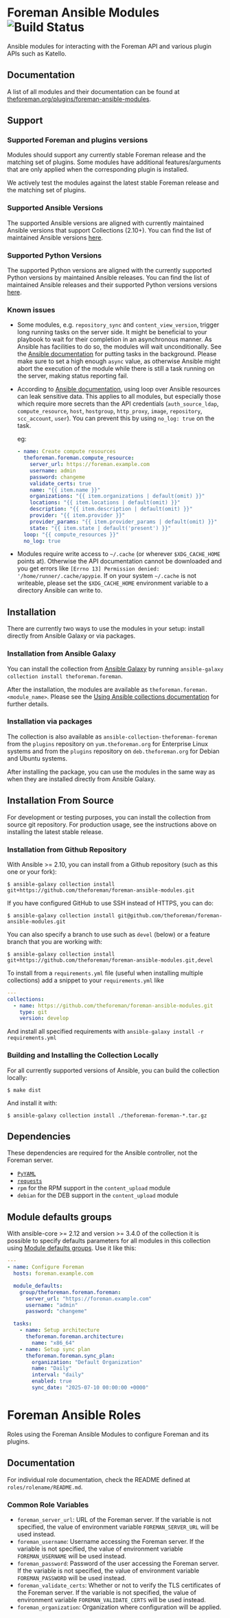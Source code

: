 # Foreman Ansible Modules ![Build Status](https://github.com/theforeman/foreman-ansible-modules/workflows/CI/badge.svg)

Ansible modules for interacting with the Foreman API and various plugin APIs such as Katello.

## Documentation

A list of all modules and their documentation can be found at [theforeman.org/plugins/foreman-ansible-modules](https://theforeman.org/plugins/foreman-ansible-modules/).

## Support

### Supported Foreman and plugins versions

Modules should support any currently stable Foreman release and the matching set of plugins.
Some modules have additional features/arguments that are only applied when the corresponding plugin is installed.

We actively test the modules against the latest stable Foreman release and the matching set of plugins.

### Supported Ansible Versions

The supported Ansible versions are aligned with currently maintained Ansible versions that support Collections (2.10+).
You can find the list of maintained Ansible versions [here](https://docs.ansible.com/ansible/devel/reference_appendices/release_and_maintenance.html).

### Supported Python Versions

The supported Python versions are aligned with the currently supported Python versions by maintained Ansible releases.
You can find the list of maintained Ansible releases and their supported Python versions versions [here](https://docs.ansible.com/ansible/devel/reference_appendices/release_and_maintenance.html).

### Known issues

* Some modules, e.g. `repository_sync` and `content_view_version`, trigger long running tasks on the server side. It might be beneficial to your playbook to wait for their completion in an asynchronous manner.
  As Ansible has facilities to do so, the modules will wait unconditionally. See the [Ansible documentation](https://docs.ansible.com/ansible/latest/user_guide/playbooks_async.html) for putting tasks in the background.
  Please make sure to set a high enough `async` value, as otherwise Ansible might abort the execution of the module while there is still a task running on the server, making status reporting fail.

* According to [Ansible documentation](https://docs.ansible.com/ansible/latest/user_guide/playbooks_loops.html), using loop over Ansible resources can leak sensitive data. This applies to all modules, but especially those which require more secrets than the API credentials (`auth_source_ldap`, `compute_resource`, `host`, `hostgroup`, `http_proxy`, `image`, `repository`, `scc_account`, `user`). You can prevent this by using `no_log: true` on the task.
  
  eg:

   ```yaml
   - name: Create compute resources
     theforeman.foreman.compute_resource:
       server_url: https://foreman.example.com
       username: admin
       password: changeme
       validate_certs: true
       name: "{{ item.name }}"
       organizations: "{{ item.organizations | default(omit) }}"
       locations: "{{ item.locations | default(omit) }}"
       description: "{{ item.description | default(omit) }}"
       provider: "{{ item.provider }}"
       provider_params: "{{ item.provider_params | default(omit) }}"
       state: "{{ item.state | default('present') }}"
     loop: "{{ compute_resources }}"
     no_log: true
   ```
* Modules require write access to `~/.cache` (or wherever `$XDG_CACHE_HOME` points at). Otherwise the API documentation cannot be downloaded and you get errors like `[Errno 13] Permission denied: '/home/runner/.cache/apypie`. If on your system `~/.cache` is not writeable, please set the `$XDG_CACHE_HOME` environment variable to a directory Ansible can write to.

## Installation

There are currently two ways to use the modules in your setup: install directly from Ansible Galaxy or via packages.

### Installation from Ansible Galaxy

You can install the collection from [Ansible Galaxy](https://galaxy.ansible.com/theforeman/foreman) by running `ansible-galaxy collection install theforeman.foreman`.

After the installation, the modules are available as `theforeman.foreman.<module_name>`. Please see the [Using Ansible collections documentation](https://docs.ansible.com/ansible/devel/user_guide/collections_using.html) for further details.

### Installation via packages

The collection is also available as `ansible-collection-theforeman-foreman` from the `plugins` repository on `yum.theforeman.org` for Enterprise Linux systems and from the `plugins` repository on `deb.theforeman.org` for Debian and Ubuntu systems.

After installing the package, you can use the modules in the same way as when they are installed directly from Ansible Galaxy.

## Installation From Source

For development or testing purposes, you can install the collection from source git repository. For production usage, see the instructions above on installing the latest stable release.

### Installation from Github Repository

With Ansible >= 2.10, you can install from a Github repository (such as this one or your fork):

```console
$ ansible-galaxy collection install git+https://github.com/theforeman/foreman-ansible-modules.git
```

If you have configured GitHub to use SSH instead of HTTPS, you can do:

```console
$ ansible-galaxy collection install git@github.com/theforeman/foreman-ansible-modules.git
```

You can also specify a branch to use such as `devel` (below) or a feature branch that you are working with:

```console
$ ansible-galaxy collection install git+https://github.com/theforeman/foreman-ansible-modules.git,devel
```

To install from a `requirements.yml` file (useful when installing multiple collections) add a snippet to your `requirements.yml` like

```yaml
---
collections:
  - name: https://github.com/theforeman/foreman-ansible-modules.git
    type: git
    version: develop
```

And install all specified requirements with `ansible-galaxy install -r requirements.yml`

### Building and Installing the Collection Locally

For all currently supported versions of Ansible, you can build the collection locally:

```console
$ make dist
```

And install it with:

```console
$ ansible-galaxy collection install ./theforeman-foreman-*.tar.gz
```

## Dependencies

These dependencies are required for the Ansible controller, not the Foreman server.

* [`PyYAML`](https://pypi.org/project/PyYAML/)
* [`requests`](https://pypi.org/project/requests/)
* `rpm` for the RPM support in the `content_upload` module
* `debian` for the DEB support in the `content_upload` module

## Module defaults groups

With ansible-core >= 2.12 and version >= 3.4.0 of the collection it is possible to specify defaults parameters for all modules in this collection using [Module defaults groups](https://docs.ansible.com/ansible/latest/user_guide/playbooks_module_defaults.html#module-defaults-groups). Use it like this:

```yaml
---
- name: Configure Foreman
  hosts: foreman.example.com

  module_defaults:
    group/theforeman.foreman.foreman:
      server_url: "https://foreman.example.com"
      username: "admin"
      password: "changeme"

  tasks:
    - name: Setup architecture
      theforeman.foreman.architecture:
        name: "x86_64"
    - name: Setup sync plan
      theforeman.foreman.sync_plan:
        organization: "Default Organization"
        name: "Daily"
        interval: "daily"
        enabled: true
        sync_date: "2025-07-10 00:00:00 +0000"
```

# Foreman Ansible Roles

Roles using the Foreman Ansible Modules to configure Foreman and its plugins.

## Documentation

For individual role documentation, check the README defined at `roles/rolename/README.md`.

### Common Role Variables

- `foreman_server_url`: URL of the Foreman server. If the variable is not specified, the value of environment variable `FOREMAN_SERVER_URL` will be used instead.
- `foreman_username`: Username accessing the Foreman server. If the variable is not specified, the value of environment variable `FOREMAN_USERNAME` will be used instead.
- `foreman_password`: Password of the user accessing the Foreman server. If the variable is not specified, the value of environment variable `FOREMAN_PASSWORD` will be used instead.
- `foreman_validate_certs`: Whether or not to verify the TLS certificates of the Foreman server. If the variable is not specified, the value of environment variable `FOREMAN_VALIDATE_CERTS` will be used instead.
- `foreman_organization`: Organization where configuration will be applied.
